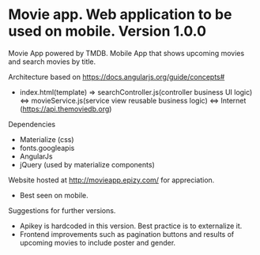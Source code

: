 # Movie app. Web application to be used on mobile. Version 1.0.0

Movie App powered by TMDB. Mobile App that shows upcoming movies and search movies by title.

Architecture based on https://docs.angularjs.org/guide/concepts#

 * index.html(template) => searchController.js(controller business UI logic) <=> movieService.js(service view reusable business logic) <=> Internet (https://api.themoviedb.org)

Dependencies
* Materialize (css)
* fonts.googleapis
* AngularJs
* jQuery (used by materialize components)

Website hosted at http://movieapp.epizy.com/ for appreciation.
* Best seen on mobile.

Suggestions for further versions.
 * Apikey is hardcoded in this version. Best practice is to externalize it. 
 * Frontend improvements such as pagination buttons and results of upcoming movies to include poster and gender.
